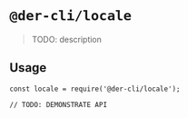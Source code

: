 # `@der-cli/locale`

> TODO: description

## Usage

```
const locale = require('@der-cli/locale');

// TODO: DEMONSTRATE API
```
